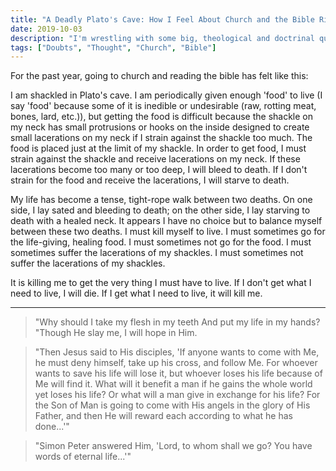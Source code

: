 ```yaml
---
title: "A Deadly Plato's Cave: How I Feel About Church and the Bible Right Now."
date: 2019-10-03
description: "I'm wrestling with some big, theological and doctrinal questions right now... and it is exhausting! This blog post is a description of what it feels like to go to church and read the bible. It's not how I want to feel, but this is where I'm at... and I really don't know what to do."
tags: ["Doubts", "Thought", "Church", "Bible"]
---
```


For the past year, going to church and reading the bible has felt like this:

I am shackled in Plato's cave. I am periodically given enough 'food' to live (I say 'food' because some of it is inedible or undesirable (raw, rotting meat, bones, lard, etc.)), but getting the food is difficult because the shackle on my neck has small protrusions or hooks on the inside designed to create small lacerations on my neck if I strain against the shackle too much. The food is placed just at the limit of my shackle. In order to get food, I must strain against the shackle and receive lacerations on my neck. If these lacerations become too many or too deep, I will bleed to death. If I don't strain for the food and receive the lacerations, I will starve to death.

My life has become a tense, tight-rope walk between two deaths. On one side, I lay sated and bleeding to death; on the other side, I lay starving to death with a healed neck. It appears I have no choice but to balance myself between these two deaths. I must kill myself to live. I must sometimes go for the life-giving, healing food. I must sometimes not go for the food. I must sometimes suffer the lacerations of my shackles. I must sometimes not suffer the lacerations of my shackles.

It is killing me to get the very thing I must have to live. If I don't get what I need to live, I will die. If I get what I need to live, it will kill me.

---

> "Why should I take my flesh in my teeth
> And put my life in my hands?
> "Though He slay me,
> I will hope in Him.

> "Then Jesus said to His disciples, 'If anyone wants to come with Me, he must deny himself, take up his cross, and follow Me. For whoever wants to save his life will lose it, but whoever loses his life because of Me will find it. What will it benefit a man if he gains the whole world yet loses his life? Or what will a man give in exchange for his life? For the Son of Man is going to come with His angels in the glory of His Father, and then He will reward each according to what he has done...'"

> "Simon Peter answered Him, 'Lord, to whom shall we go? You have words of eternal life...'"
